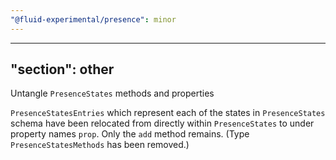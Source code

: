 ```yaml
---
"@fluid-experimental/presence": minor
---
```

---
"section": other
---

Untangle `PresenceStates` methods and properties

`PresenceStatesEntries` which represent each of the states in `PresenceStates` schema have been relocated from directly within `PresenceStates` to under property names `prop`. Only the `add` method remains. (Type `PresenceStatesMethods` has been removed.)
